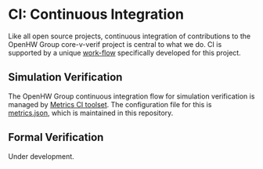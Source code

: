 # CI: Continuous Integration
Like all open source projects, continuous integration of contributions to the OpenHW Group core-v-verif project is central to what we do.  CI is supported by a unique [work-flow](https://github.com/openhwgroup/core-v-docs/blob/master/verif/Common/OpenHWGroup_WorkFlow.pdf) specifically developed for this project.

## Simulation Verification
The OpenHW Group continuous integration flow for simulation verification is managed by [Metrics CI toolset](https://www.metrics.ca/).  The configuration file for this is [metrics.json](https://github.com/openhwgroup/core-v-verif/.metrics.json), which is maintained in this repository.

## Formal Verification
Under development.
